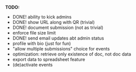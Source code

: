 
**TODO:**
- DONE! ability to kick admins
- DONE! show URL along with QR (trivial)
- DONE! document submission (not as trivial)
- enforce file size limit
- DONE! send email updates abt admin status
- profile with bio (just for fun)
- "allow multiple submissions" choice for events
- optimization: retrieve only existence of doc, not doc data
- export data to spreadsheet feature
- (de)activate events